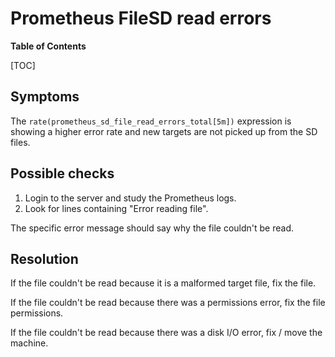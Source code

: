 # Prometheus FileSD read errors

**Table of Contents**

[TOC]

## Symptoms

The `rate(prometheus_sd_file_read_errors_total[5m])` expression is showing
a higher error rate and new targets are not picked up from the SD files.

## Possible checks

1. Login to the server and study the Prometheus logs.
1. Look for lines containing "Error reading file".

The specific error message should say why the file couldn't be read.

## Resolution

If the file couldn't be read because it is a malformed target file, fix the file.

If the file couldn't be read because there was a permissions error, fix the file permissions.

If the file couldn't be read because there was a disk I/O error, fix / move the machine.
